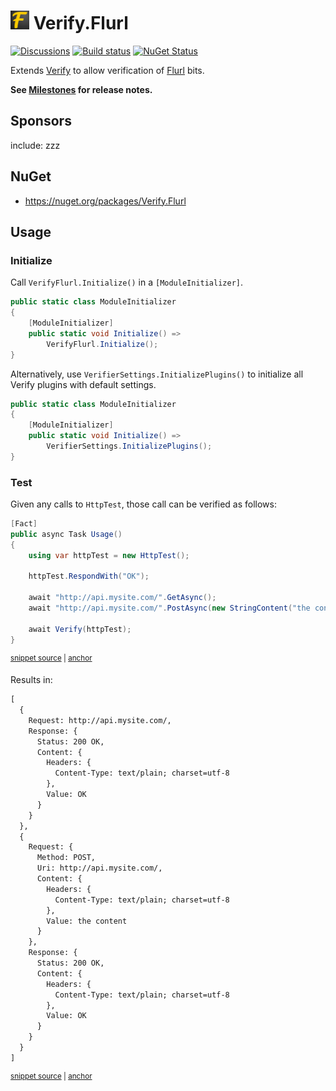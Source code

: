 # <img src="/src/icon.png" height="30px"> Verify.Flurl

[![Discussions](https://img.shields.io/badge/Verify-Discussions-yellow?svg=true&label=)](https://github.com/orgs/VerifyTests/discussions)
[![Build status](https://ci.appveyor.com/api/projects/status/rfmvbst3od5vpl7p?svg=true)](https://ci.appveyor.com/project/SimonCropp/verify-flurl)
[![NuGet Status](https://img.shields.io/nuget/v/Verify.Flurl.svg)](https://www.nuget.org/packages/Verify.Flurl/)

Extends [Verify](https://github.com/VerifyTests/Verify) to allow verification of [Flurl](https://flurl.dev/) bits.

**See [Milestones](../../milestones?state=closed) for release notes.**


## Sponsors

include: zzz


## NuGet

 * https://nuget.org/packages/Verify.Flurl


## Usage


### Initialize

Call `VerifyFlurl.Initialize()` in a `[ModuleInitializer]`.

```cs
public static class ModuleInitializer
{
    [ModuleInitializer]
    public static void Initialize() =>
        VerifyFlurl.Initialize();
}
```

Alternatively, use `VerifierSettings.InitializePlugins()` to initialize all Verify plugins with default settings.

```cs
public static class ModuleInitializer
{
    [ModuleInitializer]
    public static void Initialize() =>
        VerifierSettings.InitializePlugins();
}
```


### Test

Given any calls to `HttpTest`, those call can be verified as follows:

<!-- snippet: usage -->
<a id='snippet-usage'></a>
```cs
[Fact]
public async Task Usage()
{
    using var httpTest = new HttpTest();

    httpTest.RespondWith("OK");

    await "http://api.mysite.com/".GetAsync();
    await "http://api.mysite.com/".PostAsync(new StringContent("the content"));

    await Verify(httpTest);
}
```
<sup><a href='/src/Tests/Tests.cs#L3-L18' title='Snippet source file'>snippet source</a> | <a href='#snippet-usage' title='Start of snippet'>anchor</a></sup>
<!-- endSnippet -->

Results in:

<!-- snippet: Tests.Usage.verified.txt -->
<a id='snippet-Tests.Usage.verified.txt'></a>
```txt
[
  {
    Request: http://api.mysite.com/,
    Response: {
      Status: 200 OK,
      Content: {
        Headers: {
          Content-Type: text/plain; charset=utf-8
        },
        Value: OK
      }
    }
  },
  {
    Request: {
      Method: POST,
      Uri: http://api.mysite.com/,
      Content: {
        Headers: {
          Content-Type: text/plain; charset=utf-8
        },
        Value: the content
      }
    },
    Response: {
      Status: 200 OK,
      Content: {
        Headers: {
          Content-Type: text/plain; charset=utf-8
        },
        Value: OK
      }
    }
  }
]
```
<sup><a href='/src/Tests/Tests.Usage.verified.txt#L1-L35' title='Snippet source file'>snippet source</a> | <a href='#snippet-Tests.Usage.verified.txt' title='Start of snippet'>anchor</a></sup>
<!-- endSnippet -->

